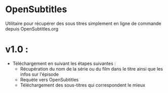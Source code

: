 OpenSubtitles
=============

Utilitaire pour récupérer des sous titres simplement en ligne de commande depuis OpenSubtitles.org

v1.0 :
======

 - Téléchargement en suivant les étapes suivantes :
    * Récupération du nom de la série ou du film dans le titre ainsi que les infos sur l'épisode
    * Requète vers OpenSubtitles
    * Téléchargement des sous-titres qui correspondent le mieux